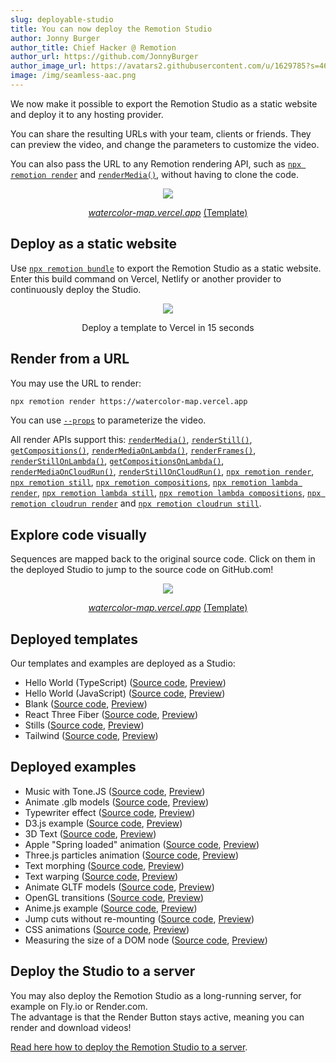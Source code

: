 ```yaml
---
slug: deployable-studio
title: You can now deploy the Remotion Studio
author: Jonny Burger
author_title: Chief Hacker @ Remotion
author_url: https://github.com/JonnyBurger
author_image_url: https://avatars2.githubusercontent.com/u/1629785?s=460&u=12eb94da6070d00fc924761ce06e3a428d01b7e9&v=4
image: /img/seamless-aac.png
---
```


We now make it possible to export the Remotion Studio as a static website and deploy it to any hosting provider.

You can share the resulting URLs with your team, clients or friends. They can preview the video, and change the parameters to customize the video.

You can also pass the URL to any Remotion rendering API, such as [`npx remotion render`](/docs/cli/render) and [`renderMedia()`](/docs/renderer/render-media), without having to clone the code.

<p align="center">
  <img src="/img/deployed-studio.png"/>
  <p align="center" style={{fontSize: '0.8em'}}><a href="https://watercolor-map.vercel.app"><em>watercolor-map.vercel.app</em></a> <a href="https://www.remotion.pro/watercolor-map">(Template)</a></p>
</p>

## Deploy as a static website

Use [`npx remotion bundle`](/docs/cli/bundle) to export the Remotion Studio as a static website. Enter this build command on Vercel, Netlify or another provider to continuously deploy the Studio.

<p align="center">
  <img src="/img/deploy-logs.png" />
  <p align="center" style={{fontSize: '0.8em', marginTop: -30}}>Deploy a template to Vercel in 15 seconds</p>
</p>

## Render from a URL

You may use the URL to render:

```bash
npx remotion render https://watercolor-map.vercel.app
```

You can use [`--props`](/docs/cli/render#--props) to parameterize the video.

All render APIs support this: [`renderMedia()`](/docs/renderer/render-media), [`renderStill()`](/docs/renderer/render-still), [`getCompositions()`](/docs/renderer/get-compositions), [`renderMediaOnLambda()`](/docs/lambda/rendermediaonlambda), [`renderFrames()`](/docs/renderer/render-frames), [`renderStillOnLambda()`](/docs/lambda/renderstillonlambda), [`getCompositionsOnLambda()`](/docs/lambda/getcompositionsonlambda), [`renderMediaOnCloudRun()`](/docs/cloudrun/rendermediaoncloudrun), [`renderStillOnCloudRun()`](/docs/cloudrun/renderstilloncloudrun), [`npx remotion render`](/docs/cli/render), [`npx remotion still`](/docs/cli/still), [`npx remotion compositions`](/docs/cli/compositions), [`npx remotion lambda render`](/docs/lambda/cli/render), [`npx remotion lambda still`](/docs/lambda/cli/still), [`npx remotion lambda compositions`](/docs/lambda/cli/compositions), [`npx remotion cloudrun render`](/docs/cloudrun/cli/render) and [`npx remotion cloudrun still`](/docs/cloudrun/cli/still).

## Explore code visually

Sequences are mapped back to the original source code. Click on them in the deployed Studio to jump to the source code on GitHub.com!

<p align="center">
  <img src="/img/click-stack.png" />
  <p align="center" style={{fontSize: '0.8em', marginTop: -30}}><a href="https://watercolor-map.vercel.app"><em>watercolor-map.vercel.app</em></a> <a href="https://www.remotion.pro/watercolor-map">(Template)</a></p>
</p>

## Deployed templates

Our templates and examples are deployed as a Studio:

- Hello World (TypeScript) ([Source code](https://github.com/remotion-dev/template-helloworld), [Preview](https://remotion-helloworld.vercel.app/))
- Hello World (JavaScript) ([Source code](https://github.com/remotion-dev/template-helloworld-javascript), [Preview](https://template-helloworld-javascript.vercel.app/))
- Blank ([Source code](https://github.com/remotion-dev/template-empty), [Preview](https://template-empty.vercel.app/))
- React Three Fiber ([Source code](https://github.com/remotion-dev/template-three), [Preview](https://template-three-remotion.vercel.app/))
- Stills ([Source code](https://github.com/remotion-dev/template-still), [Preview](https://template-still.vercel.app/))
- Tailwind ([Source code](https://github.com/remotion-dev/template-tailwind), [Preview](https://template-tailwind-remotion.vercel.app/))

## Deployed examples

- Music with Tone.JS ([Source code](https://github.com/remotion-dev/tone-js-example), [Preview](https://tone-js-example.vercel.app/))
- Animate .glb models ([Source code](https://github.com/remotion-dev/glb-example), [Preview](https://glb-example.vercel.app/))
- Typewriter effect ([Source code](https://github.com/remotion-dev/typewriter), [Preview](https://typewriter-remotion.vercel.app/))
- D3.js example ([Source code](https://github.com/remotion-dev/d3-example), [Preview](https://d3-example-remotion.vercel.app/))
- 3D Text ([Source code](https://github.com/remotion-dev/3d-text), [Preview](https://3d-text-remotion.vercel.app/))
- Apple "Spring loaded" animation ([Source code](https://github.com/JonnyBurger/spring-loaded), [Preview](https://spring-editor.vercel.app/))
- Three.js particles animation ([Source code](https://github.com/JonnyBurger/three-particles), [Preview](https://three-particles-remotion.vercel.app/))
- Text morphing ([Source code](https://github.com/remotion-dev/morph-text), [Preview](https://morph-text-remotion.vercel.app/))
- Text warping ([Source code](https://github.com/remotion-dev/text-warping), [Preview](https://text-warping.vercel.app/))
- Animate GLTF models ([Source code](https://github.com/remotion-dev/remotion-three-gltf-example), [Preview](https://remotion-three-gltf-example.vercel.app/))
- OpenGL transitions ([Source code](https://github.com/remotion-dev/remotion-gl-transitions), [Preview](https://remotion-gl-transitions.vercel.app/))
- Anime.js example ([Source code](https://github.com/remotion-dev/anime-example), [Preview](https://anime-example-remotion.vercel.app/))
- Jump cuts without re-mounting ([Source code](https://github.com/remotion-dev/video-with-jump-cuts), [Preview](https://video-with-jump-cuts.vercel.app/))
- CSS animations ([Source code](https://github.com/remotion-dev/css-animation-play-state), [Preview](https://css-animation-play-state.vercel.app/))
- Measuring the size of a DOM node ([Source code](https://github.com/remotion-dev/measure-item), [Preview](https://measure-item.vercel.app/))

## Deploy the Studio to a server

You may also deploy the Remotion Studio as a long-running server, for example on Fly.io or Render.com.  
The advantage is that the Render Button stays active, meaning you can render and download videos!

[Read here how to deploy the Remotion Studio to a server](/docs/studio/deploy-server).
